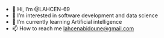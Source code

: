 - 👋 Hi, I’m @LAHCEN-69
- 👀 I’m interested in software development and data science
- 🌱 I’m currently learning Artificial intelligence
- 📫 How to reach me lahcenabidoune@gmail.com

<!---
LAHCEN-69/LAHCEN-69 is a ✨ special ✨ repository because its `README.md` (this file) appears on your GitHub profile.
You can click the Preview link to take a look at your changes.
--->
